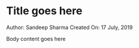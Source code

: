<html>
  <head>
    <title>Maropost Marketing Cloud</title>
  </head>
  <body>
    <h1>Title goes here</h1>
    <span>Author: Sandeep Sharma</span>
    <span>Created On: 17 July, 2019</span>
    <p>Body content goes here</p>
  </body>
</html>
